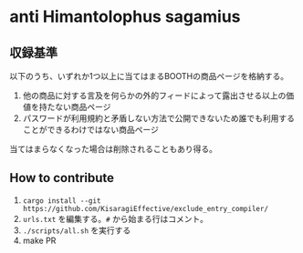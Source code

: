 # anti Himantolophus sagamius

## 収録基準
以下のうち、いずれか1つ以上に当てはまるBOOTHの商品ページを格納する。

1. 他の商品に対する言及を何らかの外的フィードによって露出させる以上の価値を持たない商品ページ
2. パスワードが利用規約と矛盾しない方法で公開できないため誰でも利用することができるわけではない商品ページ

当てはまらなくなった場合は削除されることもあり得る。

## How to contribute

1. `cargo install --git https://github.com/KisaragiEffective/exclude_entry_compiler/`
2. `urls.txt` を編集する。`#` から始まる行はコメント。
3. `./scripts/all.sh` を実行する
4. make PR
